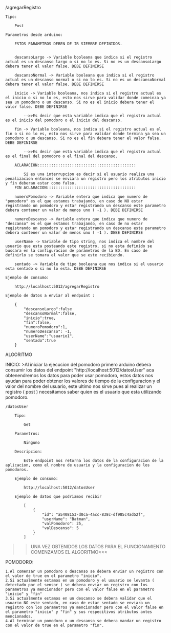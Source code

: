/agregarRegistro

    Tipo:

        Post

    Parametros desde arduino:

    	ESTOS PARAMETROS DEBEN DE IR SIEMBRE DEFINIDOS.


        descansoLargo -> Variable booleana que indica si el registro actual es un descanso largo o si no lo es. Si no es un descansoLargo debera tener el valor false. DEBE DEFINIRSE

        descansoNormal -> Variable booleana que indica si el registro actual es un descanso normal o si no lo es. Si no es un descansoNormal debera tener el valor false. DEBE DEFINIRSE

        inicio -> Variable booleana, nos indica si el registro actual es el inicio o si no lo es, esto nos sirve para validar donde comeinza ya sea un pomodoro o un descanso. Si no es el inicio debera tener el valor false. DEBE DEFINIRSE

        	-->>Es decir que esta variable indica que el registro actual es el inicio del pomodoro o el inicio del descanso.

        fin -> Variable booleana, nos indica si el registro actual es el fin o si no lo es, esto nos sirve para validar donde termina ya sea un pomodoro o un descanso. Si no es el fin debera tener el valor false. DEBE DEFINIRSE

        	-->>Es decir que esta variable indica que el registro actual es el final del pomodoro o el final del descanso.

    	ACLARACION:::::::::::::::::::::::::::::::::::::::::::

    		Si es una interrupcion es decir si el usuario realiza una penalizacion entonces se enviara un registro pero los atributos inicio y fin deberan estar como falso.
    	FIN ACLARACION:::::::::::::::::::::::::::::::::::::::

        numeroPomodoro -> Variable entera que indica que numero de "pomodoro" es el que estamos trabajando, en caso de NO estar registrando un pomodoro y estar registrando un descanso este parametro debera contener un valor de menos uno ( -1 ). DEBE DEFINIRSE

        numeroDescanso -> Variable entera que indica que numero de "descanso" es el que estamos trabajando, en caso de no estar registrando un pomodoro y estar registrando un descanso este parametro debera contener un valor de menos uno ( -1 ). DEBE DEFINIRSE

        userName -> Variable de tipo string, nos indica el nombre del usuario que esta posteando este registro, si no esta definido se buscara en la configuracion de parametros de la BD. En caso de definirlo se tomara el valor que se este recibiendo.

        sentado -> Variable de tipo booleana que nos indica si el usuario esta sentado o si no lo esta. DEBE DEFINIRSE

    Ejemplo de consumo:

        http://localhost:5012/agregarRegistro

    Ejemplo de datos a enviar al endpoint :

        {
            "descansoLargo":false
            "descansoNormal":false,
            "inicio":true,
            "fin":false,
            "numeroPomodoro":1,
            "numeroDescanso": -1,
            "userName":"usuario1",
            "sentado":true
        }

ALGORITMO

INICIO: >Al iniciar la ejecucion del pomodoro primero arduino debera consumir los datos del endpoint 
"http://localhost:5012/datosUser" aca obtenendremos los datos para poder usar pomodoro, estos datos nos ayudan para poder obtener los valores de tiempo de la configuracion y el valor del nombre del usuario, este ultimo nos sirve pues al realizar un registro ( post ) necesitamos saber quien es el usuario que esta utilizando pomodoro.

    /datosUser

        Tipo:

            Get

        Parametros:

            Ninguno

        Descripcion:

            Este endpoint nos retorna los datos de la configuracion de la aplicacion, como el nombre de usuario y la configuracion de los pomodoros.

        Ejemplo de consumo:

            http://localhost:5012/datosUser

        Ejemplo de datos que podriamos recibir

            [
                {
                    "id": "a5408153-d0ca-4acc-838c-df985c4ad52f",
                    "userName": "Batman",
                    "valPomodoro": 25,
                    "valDescanso": 5
                }
            ]

> > UNA VEZ OBTENIDOS LOS DATOS PARA EL FUNCIONAMIENTO COMENZAMOS EL ALGORITMO<<<

POMODORO:

    1.Al comenzar un pomodoro o descanso se debera enviar un registro con el valor de true en el parametro "inicio".
    2.Si actualmente estamos en un pomodoro y el usuario se levanta ( detectado por el sensor ) se debera enviar un registro con los parametros ya mencionador pero con el valor false en el parametro "inicio" y "fin"
    3.Si actualmente estamos en un descanso se debera validar que el usuario NO este sentado, en caso de estar sentado se enviara un registro con los parametros ya mencionador pero con el valor false en el parametro "inicio" y "fin" y sus respecitivos atributos antes mencionados.
    4.Al terminar un pomodoro o un descanso se debera mandar un registro con el valor de true en el parametro "fin".
